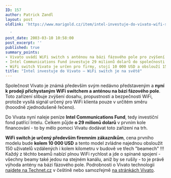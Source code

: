 ```yaml
---
ID: 157
author: Patrick Zandl
layout: post
oldlink: 'https://www.marigold.cz/item/intel-investuje-do-vivato-wifi-switch-je-na-svete

  '
post_date: 2003-03-10 10:58:00
post_excerpt: ''
published: true
summary_points:
- Vivato uvádí WiFi switch s anténou na bázi fázového pole pro zvýšení dosahu.
- Intel Communications Fund investuje 29 milionů dolarů do společnosti Vivato.
- WiFi switch Vivato je určen pro firmy, stojí 10 000 USD a obslouží 150 uživatelů.
title: "Intel investuje do Vivato – WiFi switch je na světě"
---
```


<p>
Společnost Vivato je známá především svým nedávno představeným a <STRONG>nyní k prodeji přichystaným WiFi switchem a anténou na bázi fázového pole</STRONG>. Toto zařízení slibuje zvýšení dosahu, propustnosti a bezpečnosti WiFi, protože vysílá signál určený pro WiFi klienta pouze v určitém směru (hooodně zjednodušeně řečeno).</p>

<p>
Do Vivata nyní naleje peníze <STRONG>Intel Communications Fund</STRONG>, tedy investiční fond patřící Intelu. Celkem půjde <STRONG>o 29 milionů dolarů</STRONG> v prvním kole financování - to by mělo pomoci Vivatu dodávat toto zařízení na trh. </p>

<p>
<STRONG>WiFi switch je určený především firemním zákazníkům</STRONG>, cena prvního modelu bude <STRONG>kolem 10 000 USD</STRONG> a tento model zvládne najednou obsloužit 150 uživatelů vzdálených i&#160;kolem kilometru v budově&#160;ve třech "beamech"&#160;!!! Každý z těchto beamů nabízí plnou WiFi rychlost a jde o spínané spojení - všechny beamy také jedou na stejném kanálu, aniž by se rušily - to je právě výhoda antény na bázi fázového pole. Podrobnosti o Vivato technologii <A href="http://www.technet.cz/hw/hw_sit/Wifi7KM021106.html" target=_blank>najdete na Technet.cz</A> v češtině nebo samozřejmě <A href="http://www.vivato.net/">na stránkách Vivato</A>.</p>